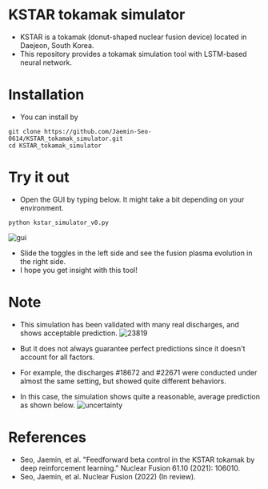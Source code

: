 # KSTAR tokamak simulator
- KSTAR is a tokamak (donut-shaped nuclear fusion device) located in Daejeon, South Korea.
- This repository provides a tokamak simulation tool with LSTM-based neural network.

# Installation
- You can install by
```
git clone https://github.com/Jaemin-Seo-0614/KSTAR_tokamak_simulator.git
cd KSTAR_tokamak_simulator
```

# Try it out
- Open the GUI by typing below. It might take a bit depending on your environment.
```
python kstar_simulator_v0.py
```
![gui](https://user-images.githubusercontent.com/46472432/165520027-c4f79698-a816-49a3-8e75-fd44985ad95c.png)
- Slide the toggles in the left side and see the fusion plasma evolution in the right side.
- I hope you get insight with this tool!

# Note
- This simulation has been validated with many real discharges, and shows acceptable prediction.
![23819](https://user-images.githubusercontent.com/46472432/165522817-bc56771f-600b-4c7c-a9c3-4da0256bfe3e.png)

- But it does not always guarantee perfect predictions since it doesn't account for all factors.
- For example, the discharges #18672 and #22671 were conducted under almost the same setting, but showed quite different behaviors.
- In this case, the simulation shows quite a reasonable, average prediction as shown below.
![uncertainty](https://user-images.githubusercontent.com/46472432/165521918-bd6969bf-31e0-4bf8-8848-f6ee6afeefaa.png)

# References
- Seo, Jaemin, et al. "Feedforward beta control in the KSTAR tokamak by deep reinforcement learning." Nuclear Fusion 61.10 (2021): 106010.
- Seo, Jaemin, et al. Nuclear Fusion (2022) (In review).
